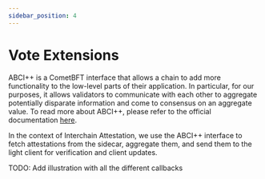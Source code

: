```yaml
---
sidebar_position: 4
---
```


# Vote Extensions

ABCI++ is a CometBFT interface that allows a chain to add more functionality to the low-level parts of their application.
In particular, for our purposes, it allows validators to communicate with each other to aggregate potentially disparate information
and come to consensus on an aggregate value. To read more about ABCI++, please refer to the official documentation [here](https://docs.cometbft.com/v0.38/spec/abci/).

In the context of Interchain Attestation, we use the ABCI++ interface to fetch attestations from the sidecar, 
aggregate them, and send them to the light client for verification and client updates.

TODO: Add illustration with all the different callbacks
